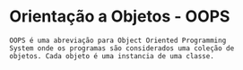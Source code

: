 # Orientação a Objetos - OOPS
````
OOPS é uma abreviação para Object Oriented Programming
System onde os programas são considerados uma coleção de
objetos. Cada objeto é uma instancia de uma classe.
````

